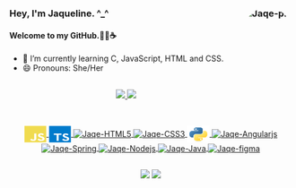 ###  <img align="right" alt="Jaqe-pic" height="150" style="border-radius:50px;" src="https://media.discordapp.net/attachments/1021438070727381063/1032125092269924394/download20221003035614.png?width=450&height=450">
### Hey, I'm Jaqueline. ^_^
#### Welcome to my GitHub.🖖🍕☕


- 🌱 I’m currently learning C, JavaScript, HTML and CSS.
- 😄 Pronouns: She/Her

##

<div align="center">
  <a href="https://github.com/jaqezita">
  <img height="140em" src="https://github-readme-stats.vercel.app/api?username=jaqezita&show_icons=true&theme=gruvbox&include_all_commits=true&count_private=false"/>
  <img height="140em" src="https://github-readme-stats.vercel.app/api/top-langs/?username=jaqezita&layout=compact&theme=gruvbox"/>
    </div>
  
 ## 
<div align="center" style="display: inline_block"><br>
  <img align="center" alt="Jaqe-Js" height="30" width="40" src="https://raw.githubusercontent.com/devicons/devicon/master/icons/javascript/javascript-plain.svg">
  <img align="center" alt="Jaqe-C" height="30" width="40" src="https://raw.githubusercontent.com/devicons/devicon/master/icons/typescript/typescript-plain.svg">
  <img align="center" alt="Jaqe-HTML5" height="30" width="60" src="https://img.shields.io/badge/HTML5-E34F26?style=for-the-badge&logo=html5&logoColor=white">
  <img align="center" alt="Jaqe-CSS3" height="30" width="60" src="https://img.shields.io/badge/CSS3-1572B6?style=for-the-badge&logo=css3&logoColor=white">
  <img align="center" alt="Jaqe-Python" height="30" width="40" src="https://raw.githubusercontent.com/devicons/devicon/master/icons/python/python-original.svg">
  <img align="center" alt="Jaqe-Angularjs" height="30" width="80" src="https://img.shields.io/badge/AngularJS-E23237?style=for-the-badge&logo=angularjs&logoColor=white">
  <img align="center" alt="Jaqe-Spring" height="30" width="60" src="https://img.shields.io/badge/Spring-6DB33F?style=for-the-badge&logo=spring&logoColor=white">
  <img align="center" alt="Jaqe-Nodejs" height="30" width="60" src="https://img.shields.io/badge/Node.js-43853D?style=for-the-badge&logo=node.js&logoColor=white">
  <img align="center" alt="Jaqe-Java" height="30" width="60" src="https://img.shields.io/badge/Java-ED8B00?style=for-the-badge&logo=java&logoColor=white">
  <img align="center" alt="Jaqe-figma" height="30" width="60" src="https://img.shields.io/badge/Figma-F24E1E?style=for-the-badge&logo=figma&logoColor=white">
</div>
  
  ##
<div align="center"> 
  <a href = "mailto:jaque_hp@hotmail.com"><img src="https://img.shields.io/badge/-Gmail-%23333?style=for-the-badge&logo=gmail&logoColor=white" target="_blank"></a>
  <a href="https://www.linkedin.com/in/jaqueline-ribeiro-inocencio-088967ba/" target="_blank"><img src="https://img.shields.io/badge/-LinkedIn-%230077B5?style=for-the-badge&logo=linkedin&logoColor=white" target="_blank"></a> 
</div>
